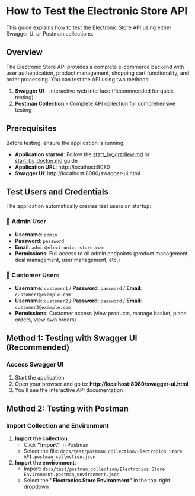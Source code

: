 # How to Test the Electronic Store API

This guide explains how to test the Electronic Store API using either Swagger UI or Postman collections.

## Overview

The Electronic Store API provides a complete e-commerce backend with user authentication, product management, shopping cart functionality, and order processing. You can test the API using two methods:

1. **Swagger UI** - Interactive web interface (Recommended for quick testing)
2. **Postman Collection** - Complete API collection for comprehensive testing

## Prerequisites

Before testing, ensure the application is running:

- **Application started**: Follow the [start_by_gradlew.md](../guideline/start_by_gradlew.md) or [start_by_docker.md](../guideline/start_by_docker.md) guide
- **Application URL**: http://localhost:8080
- **Swagger UI**: http://localhost:8080/swagger-ui.html

## Test Users and Credentials

The application automatically creates test users on startup:

### 🔑 Admin User
- **Username**: `admin`
- **Password**: `password`
- **Email**: `admin@electronics-store.com`
- **Permissions**: Full access to all admin endpoints (product management, deal management, user management, etc.)

### 👤 Customer Users
- **Username**: `customer1` / **Password**: `password` / **Email**: `customer1@example.com`
- **Username**: `customer2` / **Password**: `password` / **Email**: `customer2@example.com`
- **Permissions**: Customer access (view products, manage basket, place orders, view own orders)

## Method 1: Testing with Swagger UI (Recommended)

### Access Swagger UI
1. Start the application
2. Open your browser and go to: **http://localhost:8080/swagger-ui.html**
3. You'll see the interactive API documentation


## Method 2: Testing with Postman

### Import Collection and Environment
1. **Import the collection**:
   - Click **"Import"** in Postman
   - Select the file: `docs/test/postman_collection/Electronics Store API.postman_collection.json`
2. **Import the environment**:
   - Import: `docs/test/postman_collection/Electronics Store Environment.postman_environment.json`
   - Select the **"Electronics Store Environment"** in the top-right dropdown
